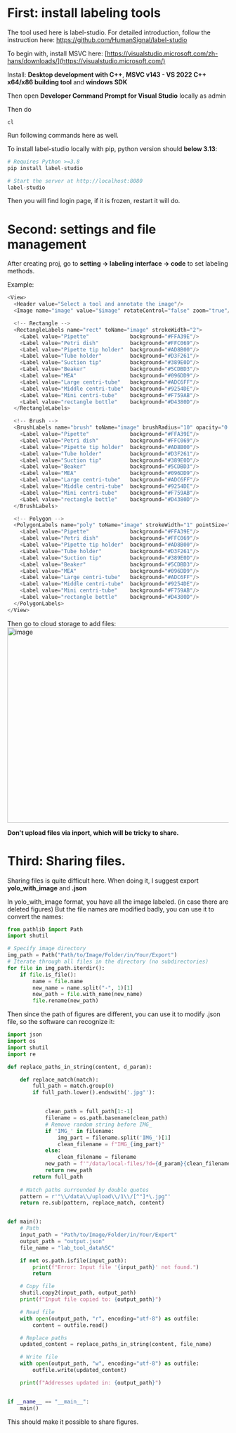 # First: install labeling tools
The tool used here is label-studio.
For detailed introduction, follow the instruction here: https://github.com/HumanSignal/label-studio

To begin with, install MSVC here: [https://visualstudio.microsoft.com/zh-hans/downloads/](https://visualstudio.microsoft.com/)

Install: **Desktop development with C++**, **MSVC v143 - VS 2022 C++ x64/x86 building tool** and **windows SDK**

Then open **Developer Command Prompt for Visual Studio** locally as admin

Then do
```shell
cl
```

Run following commands here as well.

To install label-studio locally with pip, python version should **below 3.13**:
```python
# Requires Python >=3.8
pip install label-studio

# Start the server at http://localhost:8080
label-studio
```
Then you will find login page, if it is frozen, restart it will do.

# Second: settings and file management
After creating proj, go to **setting -> labeling interface -> code** to set labeling methods.

Example:
```python
<View>
  <Header value="Select a tool and annotate the image"/>
  <Image name="image" value="$image" rotateControl="false" zoom="true"/>

  <!-- Rectangle -->
  <RectangleLabels name="rect" toName="image" strokeWidth="2">
    <Label value="Pipette"             background="#FFA39E"/>
    <Label value="Petri dish"          background="#FFC069"/>
    <Label value="Pipette tip holder"  background="#AD8B00"/>
    <Label value="Tube holder"         background="#D3F261"/>
    <Label value="Suction tip"         background="#389E0D"/>
    <Label value="Beaker"              background="#5CDBD3"/>
    <Label value="MEA"                 background="#096DD9"/>
    <Label value="Large centri-tube"   background="#ADC6FF"/>
    <Label value="Middle centri-tube"  background="#9254DE"/>
    <Label value="Mini centri-tube"    background="#F759AB"/>
    <Label value="rectangle bottle"    background="#D4380D"/>
  </RectangleLabels>

  <!-- Brush -->
  <BrushLabels name="brush" toName="image" brushRadius="10" opacity="0.5">
    <Label value="Pipette"             background="#FFA39E"/>
    <Label value="Petri dish"          background="#FFC069"/>
    <Label value="Pipette tip holder"  background="#AD8B00"/>
    <Label value="Tube holder"         background="#D3F261"/>
    <Label value="Suction tip"         background="#389E0D"/>
    <Label value="Beaker"              background="#5CDBD3"/>
    <Label value="MEA"                 background="#096DD9"/>
    <Label value="Large centri-tube"   background="#ADC6FF"/>
    <Label value="Middle centri-tube"  background="#9254DE"/>
    <Label value="Mini centri-tube"    background="#F759AB"/>
    <Label value="rectangle bottle"    background="#D4380D"/>
  </BrushLabels>

  <!-- Polygon -->
  <PolygonLabels name="poly" toName="image" strokeWidth="1" pointSize="small" opacity="0.9">
    <Label value="Pipette"             background="#FFA39E"/>
    <Label value="Petri dish"          background="#FFC069"/>
    <Label value="Pipette tip holder"  background="#AD8B00"/>
    <Label value="Tube holder"         background="#D3F261"/>
    <Label value="Suction tip"         background="#389E0D"/>
    <Label value="Beaker"              background="#5CDBD3"/>
    <Label value="MEA"                 background="#096DD9"/>
    <Label value="Large centri-tube"   background="#ADC6FF"/>
    <Label value="Middle centri-tube"  background="#9254DE"/>
    <Label value="Mini centri-tube"    background="#F759AB"/>
    <Label value="rectangle bottle"    background="#D4380D"/>
  </PolygonLabels>
</View>
```

Then go to cloud storage to add files:
<img width="767" height="445" alt="image" src="https://github.com/user-attachments/assets/3e99da68-f6af-466d-9302-b6a5c7392339" />

**Don't upload files via inport, which will be tricky to share.**

# Third: Sharing files.
Sharing files is quite difficult here. When doing it, I suggest export **yolo_with_image** and **.json**

In yolo_with_image format, you have all the image labeled. (in case there are deleted figures)
But the file names are modified badly, you can use it to convert the names:

```python
from pathlib import Path
import shutil

# Specify image directory
img_path = Path("Path/to/Image/Folder/in/Your/Export")
# Iterate through all files in the directory (no subdirectories)
for file in img_path.iterdir():
    if file.is_file():
        name = file.name
        new_name = name.split("-", 1)[1]
        new_path = file.with_name(new_name)
        file.rename(new_path)
```

Then since the path of figures are different, you can use it to modify .json file, so the software can recognize it:


```python
import json
import os
import shutil
import re

def replace_paths_in_string(content, d_param):

    def replace_match(match):
        full_path = match.group(0)
        if full_path.lower().endswith('.jpg"'):


            clean_path = full_path[1:-1]
            filename = os.path.basename(clean_path)
            # Remove random string before IMG_
            if 'IMG_' in filename:
                img_part = filename.split('IMG_')[1]
                clean_filename = f"IMG_{img_part}"
            else:
                clean_filename = filename
            new_path = f'"/data/local-files/?d={d_param}{clean_filename}"'
            return new_path
        return full_path
    
    # Match paths surrounded by double quotes
    pattern = r'"\\/data\\/upload\\/1\\/[^"]*\.jpg"'
    return re.sub(pattern, replace_match, content)


def main():
    # Path
    input_path = "Path/to/Image/Folder/in/Your/Export"
    output_path = "output.json"
    file_name = "lab_tool_data%5C"

    if not os.path.isfile(input_path):
        print(f"Error: Input file '{input_path}' not found.")
        return

    # Copy file
    shutil.copy2(input_path, output_path)
    print(f"Input file copied to: {output_path}")

    # Read file
    with open(output_path, "r", encoding="utf-8") as outfile:
        content = outfile.read()

    # Replace paths
    updated_content = replace_paths_in_string(content, file_name)

    # Write file
    with open(output_path, "w", encoding="utf-8") as outfile:
        outfile.write(updated_content)

    print(f"Addresses updated in: {output_path}")


if __name__ == "__main__":
    main()
```

This should make it possible to share figures.
